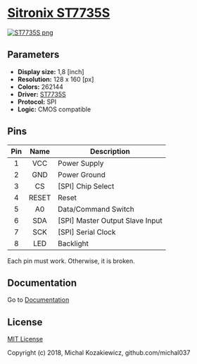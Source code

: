 # [Sitronix ST7735S](http://www.sitronix.com.tw/en/product/Driver/mobile_display.html)
[![ST7735S png](https://raw.githubusercontent.com/michal037/driver-ST7735S/master/documentation/img/st7735s-small.png)](https://raw.githubusercontent.com/michal037/driver-ST7735S/master/documentation/img/st7735s-full.png)


## Parameters
* **Display size:** 1,8 [inch]
* **Resolution:** 128 x 160 [px]
* **Colors:** 262144
* **Driver:** [ST7735S](https://github.com/michal037/driver-ST7735S/raw/master/documentation/datasheet/st7735s_datasheet_v1.4.pdf)
* **Protocol:** SPI
* **Logic:** CMOS compatible


## Pins
| Pin | Name | Description |
| :---: | :---: | --- |
| 1 | VCC | Power Supply |
| 2 | GND | Power Ground |
| 3 | CS | [SPI] Chip Select |
| 4 | RESET | Reset |
| 5 | A0 | Data/Command Switch |
| 6 | SDA | [SPI] Master Output Slave Input |
| 7 | SCK | [SPI] Serial Clock |
| 8 | LED | Backlight |

Each pin must work. Otherwise, it is broken.


## Documentation
Go to [Documentation](documentation/readme.md)


## License
[MIT License](https://raw.githubusercontent.com/michal037/driver-ST7735S/master/license.txt)

Copyright (c) 2018, Michal Kozakiewicz, github.com/michal037

